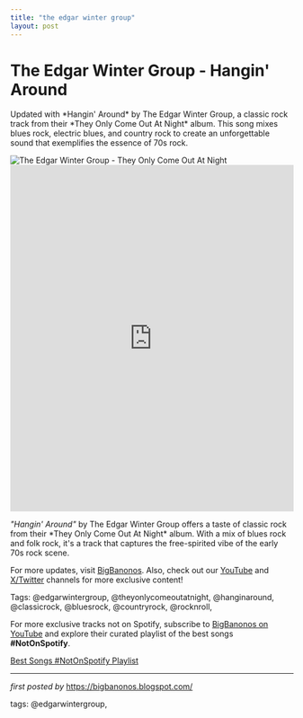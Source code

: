 ```yaml
---
title: "the edgar winter group"
layout: post
---
```

<!-- Title of the Post -->
<h1 >The Edgar Winter Group - Hangin' Around</h1> <!-- Introductory Text -->
<p >Updated with *Hangin' Around* by The Edgar Winter Group, a classic rock track from their *They Only Come Out At Night* album. This song mixes blues rock, electric blues, and country rock to create an unforgettable sound that exemplifies the essence of 70s rock.</p> <!-- Featured Image -->
<div > <img src="https://i.discogs.com/P5oYgS3dBq_MUjj0xJcO-tOLea7ljB-aS11peyTpth8/rs:fit/g:sm/q:90/h:600/w:600/czM6Ly9kaXNjb2dz/LWRhdGFiYXNlLWlt/YWdlcy9SLTQ2MzU2/OTQtMTY3NzcwNDI5/OS05OTc5LmpwZWc.jpeg" alt="The Edgar Winter Group - They Only Come Out At Night" />
</div> <!-- YouTube Video Embed -->
<div > <iframe width="100%" height="617" src="https://www.youtube.com/embed/bEVqTWeMG2o" title="Hangin' Around" frameborder="0" allow="accelerometer; autoplay; clipboard-write; encrypted-media; gyroscope; picture-in-picture; web-share" referrerpolicy="strict-origin-when-cross-origin" allowfullscreen></iframe>
</div> <!-- Song Information -->
<div > <p><em>"Hangin' Around"</em> by The Edgar Winter Group offers a taste of classic rock from their *They Only Come Out At Night* album. With a mix of blues rock and folk rock, it's a track that captures the free-spirited vibe of the early 70s rock scene.</p>
</div> <!-- Footer Links -->
<div > <p>For more updates, visit <a href="https://bigbanonos.blogspot.com/" target="_blank">BigBanonos</a>. Also, check out our <a href="https://www.youtube.com/@BigBanonos" target="_blank">YouTube</a> and <a href="https://x.com/bigbanonos" target="_blank">X/Twitter</a> channels for more exclusive content!</p>
</div> <!-- Tags -->
<p >Tags: @edgarwintergroup, @theyonlycomeoutatnight, @hanginaround, @classicrock, @bluesrock, @countryrock, @rocknroll,</p>


<!--Subscribe and Playlist Links-->
<div>
    <p>For more exclusive tracks not on Spotify, subscribe to <a href="https://www.youtube.com/@BigBanonos" target="_blank">BigBanonos on YouTube</a> and explore their curated playlist of the best songs <strong>#NotOnSpotify</strong>.</p>
    <p><a href="https://www.youtube.com/playlist?list=PLtuNtuTatqI0kFahUCbtbfenC_ET5O_tr" target="_blank">Best Songs #NotOnSpotify Playlist<br /></a></p></div>

<hr />

<p><em>first posted by</em> <a href="https://bigbanonos.blogspot.com/" rel="noopener" target="_new">https://bigbanonos.blogspot.com/</a></p>

<p>tags: @edgarwintergroup,</p>
